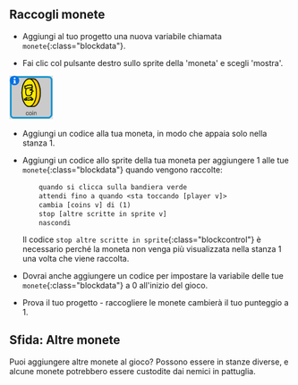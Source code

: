 ## Raccogli monete

+ Aggiungi al tuo progetto una nuova variabile chiamata `monete`{:class="blockdata"}.

+ Fai clic col pulsante destro sullo sprite della 'moneta' e scegli 'mostra'.

![screenshot](images/world-coins.png)

+ Aggiungi un codice alla tua moneta, in modo che appaia solo nella stanza 1.

+ Aggiungi un codice allo sprite della tua moneta per aggiungere 1 alle tue `monete`{:class="blockdata"} quando vengono raccolte:

	```blocks
		quando si clicca sulla bandiera verde
		attendi fino a quando <sta toccando [player v]>
		cambia [coins v] di (1)
		stop [altre scritte in sprite v]
		nascondi
	```

	Il codice `stop altre scritte in sprite`{:class="blockcontrol"} è necessario perché la moneta non venga più visualizzata nella stanza 1 una volta che viene raccolta.

+ Dovrai anche aggiungere un codice per impostare la variabile delle tue `monete`{:class="blockdata"} a 0 all'inizio del gioco.

+ Prova il tuo progetto - raccogliere le monete cambierà il tuo punteggio a 1.

## Sfida: Altre monete
Puoi aggiungere altre monete al gioco? Possono essere in stanze diverse, e alcune monete potrebbero essere custodite dai nemici in pattuglia.
